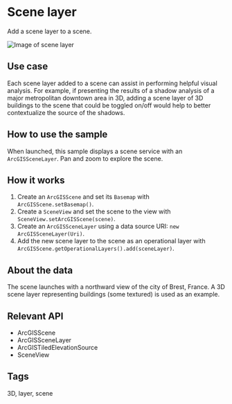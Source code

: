 # Scene layer

Add a scene layer to a scene.

![Image of scene layer](scene-layer.png)

## Use case

Each scene layer added to a scene can assist in performing helpful visual analysis. For example, if presenting the results of a shadow analysis of a major metropolitan downtown area in 3D, adding a scene layer of 3D buildings to the scene that could be toggled on/off would help to better contextualize the source of the shadows.

## How to use the sample

When launched, this sample displays a scene service with an `ArcGISSceneLayer`. Pan and zoom to explore the scene.

## How it works

1. Create an `ArcGISScene` and set its `Basemap` with `ArcGISScene.setBasemap()`.
1. Create a `SceneView` and set the scene to the view with `SceneView.setArcGISScene(scene)`.
1. Create an `ArcGISSceneLayer` using a data source URI: `new ArcGISSceneLayer(Uri)`.
1. Add the new scene layer to the scene as an operational layer with `ArcGISScene.getOperationalLayers().add(sceneLayer)`.

## About the data

The scene launches with a northward view of the city of Brest, France. A 3D scene layer representing buildings (some textured) is used as an example.

## Relevant API

* ArcGISScene
* ArcGISSceneLayer
* ArcGISTiledElevationSource
* SceneView

## Tags

3D, layer, scene